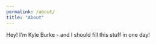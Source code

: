 ```yaml
---
permalink: /about/
title: "About"
---
```


Hey! I'm Kyle Burke - and I should fill this stuff in one day!